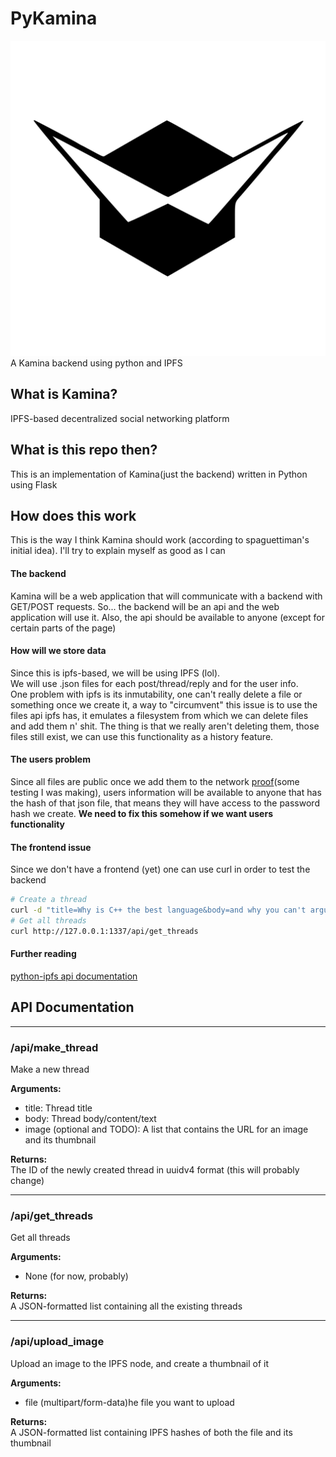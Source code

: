 # PyKamina
![Kamina_Logo](./kamina_logo.svg)  
A Kamina backend using python and IPFS
<br>
## What is Kamina?
IPFS-based decentralized social networking platform

## What is this repo then?
This is an implementation of Kamina(just the backend) written in Python using Flask

## How does this work
This is the way I think Kamina should work (according to spaguettiman's initial idea). I'll try to explain myself as good as I can

#### The backend
Kamina will be a web application that will communicate with a backend with GET/POST requests. So... the backend will be an api and the web application will use it.
Also, the api should be available to anyone (except for certain parts of the page)

#### How will we store data
Since this is ipfs-based, we will be using IPFS (lol).  
We will use .json files for each post/thread/reply and for the user info.  
One problem with ipfs is its inmutability, one can't really delete a file or something once we create it, a way to "circumvent" this issue is to use the files api ipfs has, it emulates a filesystem from which we can delete files and add them n' shit. The thing is that we really aren't deleting them, those files still exist, we can use this functionality as a history feature.  

#### The users problem
Since all files are public once we add them to the network [proof](https://ipfs.io/ipfs/QmTKwydPody1deWXxQo7TZEpuZhFFzDkWpcYyeFyB9WdAb)(some testing I was making), users information will be available to anyone that has the hash of that json file, that means they will have access to the password hash we create. **We need to fix this somehow if we want users functionality**

#### The frontend issue
Since we don't have a frontend (yet) one can use curl in order to test the backend
```sh
# Create a thread
curl -d "title=Why is C++ the best language&body=and why you can't argue with me" http://127.0.0.1:1337/api/make_thread
# Get all threads
curl http://127.0.0.1:1337/api/get_threads
```

#### Further reading
[python-ipfs api documentation](https://ipfs.io/ipns/QmZ86ow1byeyhNRJEatWxGPJKcnQKG7s51MtbHdxxUddTH/Software/Python/ipfsapi/)

## API Documentation
----
### /api/make_thread 
Make a new thread  

__Arguments:__
* title: Thread title
* body: Thread body/content/text
* image (optional and TODO): A list that contains the URL for an image and its thumbnail

__Returns:__  
The ID of the newly created thread in uuidv4 format (this will probably change)

----
### /api/get_threads
Get all threads

__Arguments:__
* None (for now, probably)

__Returns:__  
A JSON-formatted list containing all the existing threads

----
### /api/upload_image
Upload an image to the IPFS node, and create a thumbnail of it

__Arguments:__  
* file (multipart/form-data)he file you want to upload

__Returns:__  
A JSON-formatted list containing IPFS hashes of both the file and its thumbnail
